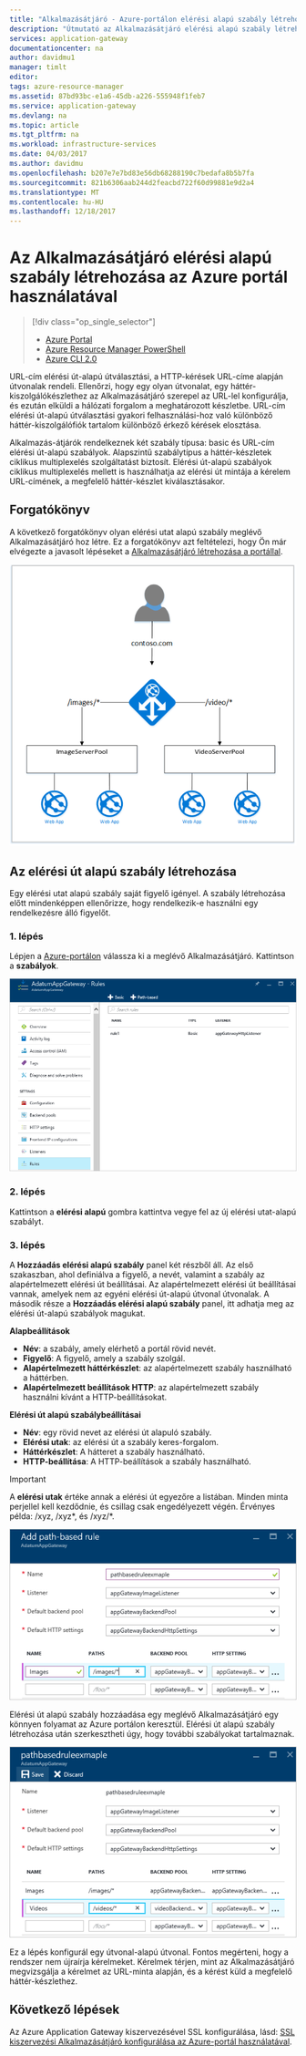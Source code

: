 ```yaml
---
title: "Alkalmazásátjáró - Azure-portálon elérési alapú szabály létrehozásához |} Microsoft Docs"
description: "Útmutató az Alkalmazásátjáró elérési alapú szabály létrehozása az Azure portál használatával."
services: application-gateway
documentationcenter: na
author: davidmu1
manager: timlt
editor: 
tags: azure-resource-manager
ms.assetid: 87bd93bc-e1a6-45db-a226-555948f1feb7
ms.service: application-gateway
ms.devlang: na
ms.topic: article
ms.tgt_pltfrm: na
ms.workload: infrastructure-services
ms.date: 04/03/2017
ms.author: davidmu
ms.openlocfilehash: b207e7e7bd83e56db68288190c7bedafa8b5b7fa
ms.sourcegitcommit: 821b6306aab244d2feacbd722f60d99881e9d2a4
ms.translationtype: MT
ms.contentlocale: hu-HU
ms.lasthandoff: 12/18/2017
---
```

# <a name="create-a-path-based-rule-for-an-application-gateway-by-using-the-azure-portal"></a>Az Alkalmazásátjáró elérési alapú szabály létrehozása az Azure portál használatával

> [!div class="op_single_selector"]
> * [Azure Portal](application-gateway-create-url-route-portal.md)
> * [Azure Resource Manager PowerShell](application-gateway-create-url-route-arm-ps.md)
> * [Azure CLI 2.0](application-gateway-create-url-route-cli.md)

URL-cím elérési út-alapú útválasztási, a HTTP-kérések URL-címe alapján útvonalak rendeli. Ellenőrzi, hogy egy olyan útvonalat, egy háttér-kiszolgálókészlethez az Alkalmazásátjáró szerepel az URL-lel konfigurálja, és ezután elküldi a hálózati forgalom a meghatározott készletbe. URL-cím elérési út-alapú útválasztási gyakori felhasználási-hoz való különböző háttér-kiszolgálófiók tartalom különböző érkező kérések elosztása.

Alkalmazás-átjárók rendelkeznek két szabály típusa: basic és URL-cím elérési út-alapú szabályok. Alapszintű szabálytípus a háttér-készletek ciklikus multiplexelés szolgáltatást biztosít. Elérési út-alapú szabályok ciklikus multiplexelés mellett is használhatja az elérési út mintája a kérelem URL-címének, a megfelelő háttér-készlet kiválasztásakor.

## <a name="scenario"></a>Forgatókönyv

A következő forgatókönyv olyan elérési utat alapú szabály meglévő Alkalmazásátjáró hoz létre.
Ez a forgatókönyv azt feltételezi, hogy Ön már elvégezte a javasolt lépéseket a [Alkalmazásátjáró létrehozása a portállal](application-gateway-create-gateway-portal.md).

![URL-cím útvonal][scenario]

## <a name="createrule"></a>Az elérési út alapú szabály létrehozása

Egy elérési utat alapú szabály saját figyelő igényel. A szabály létrehozása előtt mindenképpen ellenőrizze, hogy rendelkezik-e használni egy rendelkezésre álló figyelőt.

### <a name="step-1"></a>1. lépés

Lépjen a [Azure-portálon](http://portal.azure.com) válassza ki a meglévő Alkalmazásátjáró. Kattintson a **szabályok**.

![Az Application Gateway áttekintése][1]

### <a name="step-2"></a>2. lépés

Kattintson a **elérési alapú** gombra kattintva vegye fel az új elérési utat-alapú szabályt.

### <a name="step-3"></a>3. lépés

A **Hozzáadás elérési alapú szabály** panel két részből áll. Az első szakaszban, ahol definiálva a figyelő, a nevét, valamint a szabály az alapértelmezett elérési út beállításai. Az alapértelmezett elérési út beállításai vannak, amelyek nem az egyéni elérési út-alapú útvonal útvonalak. A második része a **Hozzáadás elérési alapú szabály** panel, itt adhatja meg az elérési út-alapú szabályok magukat.

**Alapbeállítások**

* **Név**: a szabály, amely elérhető a portál rövid nevét.
* **Figyelő**: A figyelő, amely a szabály szolgál.
* **Alapértelmezett háttérkészlet**: az alapértelmezett szabály használható a háttérben.
* **Alapértelmezett beállítások HTTP**: az alapértelmezett szabály használni kívánt a HTTP-beállításokat.

**Elérési út alapú szabálybeállításai**

* **Név**: egy rövid nevet az elérési út alapuló szabály.
* **Elérési utak**: az elérési út a szabály keres-forgalom.
* **Háttérkészlet**: A hátteret a szabály használható.
* **HTTP-beállítása**: A HTTP-beállítások a szabály használható.

> [!IMPORTANT]
> A **elérési utak** értéke annak a elérési út egyezőre a listában. Minden minta perjellel kell kezdődnie, és csillag csak engedélyezett végén. Érvényes példa: /xyz, /xyz*, és /xyz/*.  

![Hozzáadása az elérési út alapú szabály panel adataival kitöltött][2]

Elérési út alapú szabály hozzáadása egy meglévő Alkalmazásátjáró egy könnyen folyamat az Azure portálon keresztül. Elérési út alapú szabály létrehozása után szerkesztheti úgy, hogy további szabályokat tartalmaznak. 

![További elérési-alapú szabályok hozzáadása][3]

Ez a lépés konfigurál egy útvonal-alapú útvonal. Fontos megérteni, hogy a rendszer nem újraírja kérelmeket. Kérelmek térjen, mint az Alkalmazásátjáró megvizsgálja a kérelmet az URL-minta alapján, és a kérést küld a megfelelő háttér-készlethez.

## <a name="next-steps"></a>Következő lépések

Az Azure Application Gateway kiszervezésével SSL konfigurálása, lásd: [SSL kiszervezési Alkalmazásátjáró konfigurálása az Azure-portál használatával](application-gateway-ssl-portal.md).

[1]: ./media/application-gateway-create-url-route-portal/figure1.png
[2]: ./media/application-gateway-create-url-route-portal/figure2.png
[3]: ./media/application-gateway-create-url-route-portal/figure3.png
[scenario]: ./media/application-gateway-create-url-route-portal/scenario.png
